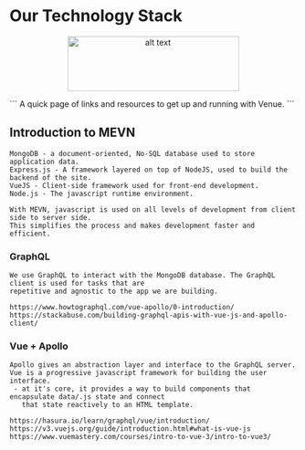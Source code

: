 # Our Technology Stack

<p align="center"><img src="https://github.com/TheStopsign/venue-new/blob/main/src/assets/mevn.svg" alt="alt text" width="300" height="96"></p>
```
A quick page of links and resources to get up and running with Venue.
```

## Introduction to MEVN

```
MongoDB - a document-oriented, No-SQL database used to store application data.
Express.js - A framework layered on top of NodeJS, used to build the backend of the site.
VueJS - Client-side framework used for front-end development.
Node.js - The javascript runtime environment.

With MEVN, javascript is used on all levels of development from client side to server side.
This simplifies the process and makes development faster and efficient.

```

### GraphQL

```
We use GraphQL to interact with the MongoDB database. The GraphQL client is used for tasks that are
repetitive and agnostic to the app we are building.

https://www.howtographql.com/vue-apollo/0-introduction/
https://stackabuse.com/building-graphql-apis-with-vue-js-and-apollo-client/

```

### Vue + Apollo

```
Apollo gives an abstraction layer and interface to the GraphQL server.
Vue is a progressive javascript framework for building the user interface.
 - at it's core, it provides a way to build components that encapsulate data/.js state and connect
   that state reactively to an HTML template.

https://hasura.io/learn/graphql/vue/introduction/
https://v3.vuejs.org/guide/introduction.html#what-is-vue-js
https://www.vuemastery.com/courses/intro-to-vue-3/intro-to-vue3/
```
